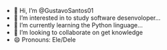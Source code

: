 - 👋 Hi, I’m @GustavoSantos01
- 👀 I’m interested in to study software desenvoloper...
- 🌱 I’m currently learning the Python linguage...
- 💞️ I’m looking to collaborate on get knowledge
- 😄 Pronouns: Ele/Dele 

<!---
GustavoSantos01/GustavoSantos01 is a ✨ special ✨ repository because its `README.md` (this file) appears on your GitHub profile.
You can click the Preview link to take a look at your changes.
--->
